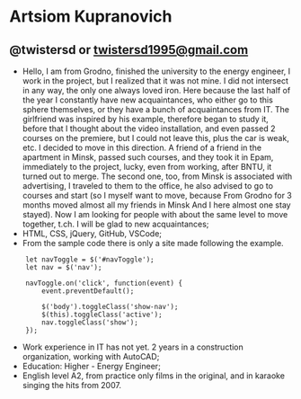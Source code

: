 # Artsiom Kupranovich
## @twistersd or twistersd1995@gmail.com

* Hello, I am from Grodno, finished the university to the energy engineer, I work in the project, but I realized that it was not mine. I did not intersect in any way, the only one always loved iron. Here because the last half of the year I constantly have new acquaintances, who either go to this sphere themselves, or they have a bunch of acquaintances from IT. The girlfriend was inspired by his example, therefore began to study it, before that I thought about the video installation, and even passed 2 courses on the premiere, but I could not leave this, plus the car is weak, etc. I decided to move in this direction. A friend of a friend in the apartment in Minsk, passed such courses, and they took it in Epam, immediately to the project, lucky, even from working, after BNTU, it turned out to merge. The second one, too, from Minsk is associated with advertising, I traveled to them to the office, he also advised to go to courses and start (so I myself want to move, because From Grodno for 3 months moved almost all my friends in Minsk And I here almost one stay stayed). Now I am looking for people with about the same level to move together, t.ch. I will be glad to new 
acquaintances;
* HTML, CSS, jQuery, GitHub, VSCode;
* From the sample code there is only a site made following the example. 

```
    let navToggle = $('#navToggle');
    let nav = $('nav');
    
    navToggle.on('click', function(event) {
        event.preventDefault();

        $('body').toggleClass('show-nav');
        $(this).toggleClass('active');
        nav.toggleClass('show');
    });

```

* Work experience in IT has not yet. 2 years in a construction organization, working with AutoCAD;
* Education: Higher - Energy Engineer;
* English level A2, from practice only films in the original, and in karaoke singing the hits from 2007.